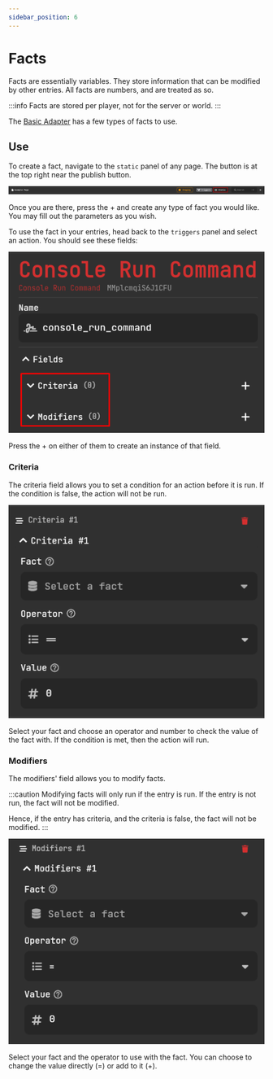 ```yaml
---
sidebar_position: 6
---
```


# Facts

Facts are essentially variables. They store information that can be modified by other entries. All facts are numbers, and are treated as so. 

:::info
Facts are stored per player, not for the server or world.
:::

The [Basic Adapter](basic-adapter) has a few types of facts to use. 

## Use

To create a fact, navigate to the `static` panel of any page. The button is at the top right near the publish button.

![Static Page Button](./assets/facts/static-page.png)

Once you are there, press the + and create any type of fact you would like. You may fill out the parameters as you wish.

To use the fact in your entries, head back to the `triggers` panel and select an action. You should see these fields:

![Criteria and Modifiers](./assets/facts/criteria_and_modifier.png)

Press the + on either of them to create an instance of that field. 

### Criteria

The criteria field allows you to set a condition for an action before it is run. If the condition is false, the action will not be run.

![Criterion Fields](./assets/facts/criteria.png)

Select your fact and choose an operator and number to check the value of the fact with. If the condition is met, then the action will run.

### Modifiers

The modifiers' field allows you to modify facts.

:::caution
Modifying facts will only run if the entry is run. If the entry is not run, the fact will not be modified. 

Hence, if the entry has criteria, and the criteria is false, the fact will not be modified.
::: 

![Modifier Fields](./assets/facts/modifier.png)

Select your fact and the operator to use with the fact. You can choose to change the value directly (=) or add to it (+). 
